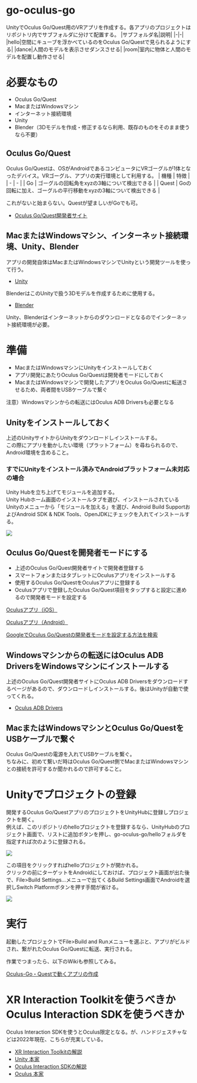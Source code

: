 # go-oculus-go
UnityでOculus Go/Quest用のVRアプリを作成する。各アプリのプロジェクトはリポジトリ内でサブフォルダに分けて配置する。
|サブフォルダ名|説明|
|-|-|
|hello|空間にキューブを浮かべているのをOculus Go/Questで見られるようにする|
|dance|人間のモデルを表示させダンスさせる|
|room|室内に物体と人間のモデルを配置し動作させる|

# 必要なもの
- Oculus Go/Quest
- MacまたはWindowsマシン
- インターネット接続環境
- Unity
- Blender（3Dモデルを作成・修正するなら利用、既存のものをそのまま使うなら不要）

## Oculus Go/Quest
Oculus Go/Questは、OSがAndroidであるコンピュータにVRゴーグルが1体となったデバイス。VRゴーグル、アプリの実行環境として利用する。
| 機種 | 特徴 |
| - | - |
| Go | ゴーグルの回転角をxyzの3軸について検出できる |
| Quest | Goの回転に加え、ゴーグルの平行移動をxyzの3軸について検出できる |

これがないと始まらない。Questが望ましいがGoでも可。
- [Oculus Go/Quest開発者サイト](https://developer.oculus.com)
## MacまたはWindowsマシン、インターネット接続環境、Unity、Blender
アプリの開発自体はMacまたはWindowsマシンでUnityという開発ツールを使って行う。
- [Unity](https://unity.com/ja)

BlenderはこのUnityで扱う3Dモデルを作成するために使用する。
- [Blender](https://www.blender.org)

Unity、Blenderはインターネットからのダウンロードとなるのでインターネット接続環境が必要。
# 準備
- MacまたはWindowsマシンにUnityをインストールしておく
- アプリ開発にあたりOculus Go/Questは開発者モードにしておく
- MacまたはWindowsマシンで開発したアプリをOculus Go/Questに転送させるため、両者間をUSBケーブルで繋ぐ

注意）Windowsマシンからの転送にはOculus ADB Driversも必要となる
## Unityをインストールしておく
上述のUnityサイトからUnityをダウンロードしインストールする。<br/>
この際にアプリを動かしたい環境（プラットフォーム）を尋ねられるので、Android環境を含めること。
### すでにUnityをインストール済みでAndroidプラットフォーム未対応の場合
Unity Hubを立ち上げてモジュールを追加する。<br/>
Unity Hubホーム画面のインストールタブを選び、インストールされているUnityのメニューから「モジュールを加える」を選び、Android Build SupportおよびAndroid SDK & NDK Tools、OpenJDKにチェックを入れてインストールする。

![](docs/add-module.png)

## Oculus Go/Questを開発者モードにする
- 上述のOculus Go/Quest開発者サイトで開発者登録する
- スマートフォンまたはタブレットにOculusアプリをインストールする
- 使用するOculus Go/QuestをOculusアプリに登録する
- Oculusアプリで登録したOculus Go/Quest項目をタップすると設定に進めるので開発者モードを設定する

[Oculusアプリ（iOS）](https://apps.apple.com/us/app/oculus/id1366478176)

[Oculusアプリ（Android）](https://play.google.com/store/apps/details?id=com.oculus.twilight&hl=ja)

[GoogleでOculus Go/Questの開発者モードを設定する方法を検索](https://www.google.com/search?client=safari&rls=en&q=Oculus+Go/Quest+%E9%96%8B%E7%99%BA%E8%80%85%E3%83%A2%E3%83%BC%E3%83%89&ie=UTF-8&oe=UTF-8)

## Windowsマシンからの転送にはOculus ADB DriversをWindowsマシンにインストールする
上述のOculus Go/Quest開発者サイトにOculus ADB Driversをダウンロードするページがあるので、ダウンロードしインストールする。後はUnityが自動で使ってくれる。
- [Oculus ADB Drivers](https://developer.oculus.com/downloads/package/oculus-adb-drivers/)
## MacまたはWindowsマシンとOculus Go/QuestをUSBケーブルで繋ぐ
Oculus Go/Questの電源を入れてUSBケーブルを繋ぐ。<br/>
ちなみに、初めて繋いだ時はOculus Go/Quest側でMacまたはWindowsマシンとの接続を許可するか聞かれるので許可すること。
# Unityでプロジェクトの登録
開発するOculus Go/QuestアプリのプロジェクトをUnityHubに登録しプロジェクトを開く。<br/>
例えば、このリポジトリのhelloプロジェクトを登録するなら、UnityHubのプロジェクト画面で、リストに追加ボタンを押し、go-oculus-go/helloフォルダを指定すれば次のように登録される。

![](docs/add-to-list-1.png)

この項目をクリックすればhelloプロジェクトが開かれる。<br/>
クリックの前にターゲットをAndroidにしておけば、プロジェクト画面が出た後で、File>Build Settings…メニューで出てくるBuild Settings画面でAndroidを選択しSwitch Platformボタンを押す手間が省ける。

![](docs/select-platform.png)

# 実行
起動したプロジェクトでFile>Build and Runメニューを選ぶと、アプリがビルドされ、繋がれたOculus Go/Questに転送、実行される。

作業でつまったら、以下のWikiも参照してみる。

[Oculus-Go・Questで動くアプリの作成](https://github.com/Takahiro-Kunii/go-oculus-go/wiki/Oculus-Go・Questで動くアプリの作成)


# XR Interaction Toolkitを使うべきかOculus Interaction SDKを使うべきか
Oculus Interaction SDKを使うとOculus限定となる。が、ハンドジェスチャなどは2022年現在、こちらが充実している。

* [XR Interaction Toolkitの解説](https://makumakuworks.hatenablog.com/entry/xrit_controller)
* [Unity 本家](https://docs.unity3d.com/ja/Packages/com.unity.xr.interaction.toolkit@2.0/manual/index.html)
* [Oculus Interaction SDKの解説](https://xrdnk.hateblo.jp/archive/category/Oculus%20Interaction%20SDK)
* [Oculus 本家](https://developer.oculus.com/documentation/unity/unity-isdk-interaction-sdk-overview/?locale=ja_JP)

